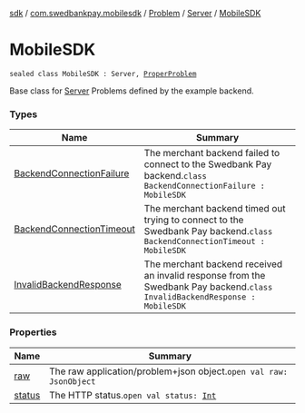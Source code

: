 [sdk](../../../../index.md) / [com.swedbankpay.mobilesdk](../../../index.md) / [Problem](../../index.md) / [Server](../index.md) / [MobileSDK](./index.md)

# MobileSDK

`sealed class MobileSDK : Server, `[`ProperProblem`](../../../-proper-problem/index.md)

Base class for [Server](../index.md) Problems defined by the example backend.

### Types

| Name | Summary |
|---|---|
| [BackendConnectionFailure](-backend-connection-failure/index.md) | The merchant backend failed to connect to the Swedbank Pay backend.`class BackendConnectionFailure : MobileSDK` |
| [BackendConnectionTimeout](-backend-connection-timeout/index.md) | The merchant backend timed out trying to connect to the Swedbank Pay backend.`class BackendConnectionTimeout : MobileSDK` |
| [InvalidBackendResponse](-invalid-backend-response/index.md) | The merchant backend received an invalid response from the Swedbank Pay backend.`class InvalidBackendResponse : MobileSDK` |

### Properties

| Name | Summary |
|---|---|
| [raw](raw.md) | The raw application/problem+json object.`open val raw: JsonObject` |
| [status](status.md) | The HTTP status.`open val status: `[`Int`](https://kotlinlang.org/api/latest/jvm/stdlib/kotlin/-int/index.html) |
